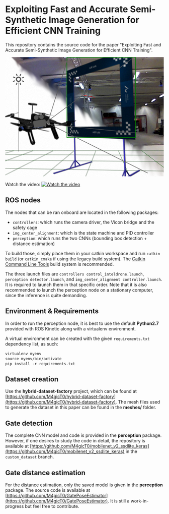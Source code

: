 # Exploiting Fast and Accurate Semi-Synthetic Image Generation for Efficient CNN Training

This repository contains the source code for the paper "Exploiting Fast and
Accurate Semi-Synthetic Image Generation for Efficient CNN Training". 

![Illustration](main_illustration.png)


Watch the video:
[![Watch the video](https://img.youtube.com/vi/U4LolcYm44w/maxresdefault.jpg)](https://youtu.be/U4LolcYm44w)

## ROS nodes

The nodes that can be ran onboard are located in the following packages:

- `controllers`: which runs the camera driver, the Vicon bridge and the safety cage
- `img_center_alignment`: which is the state machine and PID controller
- `perception`: which runs the two CNNs (bounding box detection + distance estimation)

To build those, simply place them in your catkin workspace and run `catkin
build` (or `catkin_cmake` if using the legacy build system). The [Catkin
Command Line Tools](https://catkin-tools.readthedocs.io/en/latest/) build
system is recommended.

The three launch files are `controllers control_inteldrone.launch`,
`perception detector.launch`, and `img_center_alignment controller.launch`.
It is required to launch them in that specific order. Note that it is also
recommended to launch the perception node on a stationary computer, since the
inference is quite demanding.

## Environment & Requirements

In order to run the perception node, it is best to use the default
**Python2.7** provided with ROS Kinetic along with a virtualenv environment.

A virtual environment can be created with the given `requirements.txt`
dependency list, as such:

```
virtualenv myenv
source myenv/bin/activate
pip install -r requirements.txt
```

## Dataset creation

Use the **hybrid-dataset-factory** project, which can be found at
[https://github.com/M4gicT0/hybrid-dataset-factory](https://github.com/M4gicT0/hybrid-dataset-factory).
The mesh files used to generate the dataset in this paper can be found in the
**meshes/** folder.

## Gate detection

The complete CNN model and code is provided in the **perception** package.
However, if one desires to study the code in detail, the repository is
available at
[https://github.com/M4gicT0/mobilenet_v2_ssdlite_keras](https://github.com/M4gicT0/mobilenet_v2_ssdlite_keras)
in the `custom_dataset` branch.


## Gate distance estimation

For the distance estimation, only the saved model is given in the
**perception** package. The source code is available at
[https://github.com/M4gicT0/GatePoseEstimator](https://github.com/M4gicT0/GatePoseEstimator).
It is still a work-in-progress but feel free to contribute.

